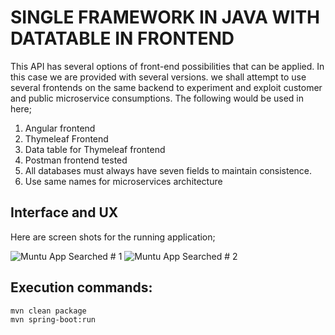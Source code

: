 # SINGLE FRAMEWORK IN JAVA WITH DATATABLE IN FRONTEND 

This API has several options of front-end possibilities that can be applied. In this case we are provided with several versions. we shall attempt to use several frontends on the same backend to experiment and exploit customer and public microservice consumptions. The following would be used in here;
1. Angular frontend
2. Thymeleaf Frontend
3. Data table for Thymeleaf frontend
4. Postman frontend tested
5. All databases must always have seven fields to maintain consistence.
6. Use same names for microservices architecture


## Interface and UX
Here are screen shots for the running application;

![ Muntu App Searched # 1](https://github.com/LINOSNCHENA/Full-stack-app-using-Jquery-in-the-FrontEnd/blob/master/pemba/page1.png)
![ Muntu App Searched # 2](https://github.com/LINOSNCHENA/Full-stack-app-using-Jquery-in-the-FrontEnd/blob/master/pemba/page2.png)

## Execution commands:  
```
mvn clean package
mvn spring-boot:run

```